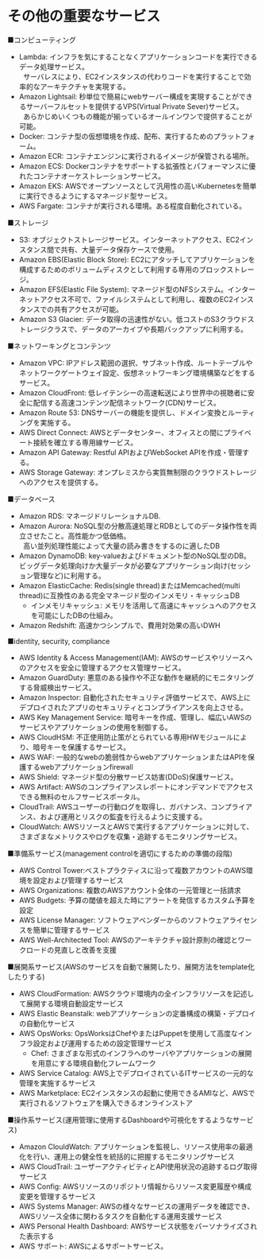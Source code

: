 # その他の重要なサービス

■コンピューティング
- Lambda: インフラを気にすることなくアプリケーションコードを実行できるデータ処理サービス。  
&nbsp;&nbsp;サーバレスにより、EC2インスタンスの代わりコードを実行することで効率的なアーキテクチャを実現する。
- Amazon Lightsail: 秒単位で簡易にwebサーバー構成を実現することができるサーバーフルセットを提供するVPS(Virtual Private Sever)サービス。  
&nbsp;&nbsp;あらかじめいくつもの機能が揃っているオールインワンで提供することが可能。
- Docker: コンテナ型の仮想環境を作成、配布、実行するためのプラットフォーム。
- Amazon ECR: コンテナエンジンに実行されるイメージが保管される場所。
- Amazon ECS: Dockerコンテナをサポートする拡張性とパフォーマンスに優れたコンテナオーケストレーションサービス。
- Amazon EKS: AWSでオープンソースとして汎用性の高いKubernetesを簡単に実行できるようにするマネージド型サービス。
- AWS Fargate: コンテナが実行される環境。ある程度自動化されている。

■ストレージ
- S3: オブジェクトストレージサービス。インターネットアクセス、EC2インスタンス間で共有、大量データ保存ケースで使用。
- Amazon EBS(Elastic Block Store): EC2にアタッチしてアプリケーションを構成するためのボリュームディスクとして利用する専用のブロックストレージ。
- Amazon EFS(Elastic File System): マネージド型のNFSシステム。インターネットアクセス不可で、ファイルシステムとして利用し、複数のEC2インスタンスでの共有アクセスが可能。
- Amazon S3 Glacier: データ取得の迅速性がない。低コストのS3クラウドストレージクラスで、データのアーカイブや長期バックアップに利用する。

■ネットワーキングとコンテンツ
- Amazon VPC: IPアドレス範囲の選択、サブネット作成、ルートテーブルやネットワークゲートウェイ設定、仮想ネットワーキング環境構築などをするサービス。
- Amazon CloudFront: 低レイテンシーの高速転送により世界中の視聴者に安全に配信する高速コンテンツ配信ネットワーク(CDN)サービス。
- Amazon Route 53: DNSサーバーの機能を提供し、ドメイン変換とルーティングを実施する。
- AWS Direct Connect: AWSとデータセンター、オフィスとの間にプライベート接続を確立する専用線サービス。
- Amazon API Gateway: Restful APIおよびWebSocket APIを作成・管理する。
- AWS Storage Gateway: オンプレミスから実質無制限のクラウドストレージへのアクセスを提供する。

■データベース
- Amazon RDS: マネージドリレーショナルDB.
- Amazon Aurora: NoSQL型の分散高速処理とRDBとしてのデータ操作性を両立させたこと。高性能かつ低価格。  
&nbsp;&nbsp;高い並列処理性能によって大量の読み書きをするのに適したDB
- Amazon DynamoDB: key-valueおよびドキュメント型のNoSQL型のDB。ビッグデータ処理向けか大量データが必要なアプリケーション向け(セッション管理など)に利用する。
- Amazon ElasticCache: Redis(single thread)またはMemcached(multi thread)に互換性のある完全マネージド型のインメモリ・キャッシュDB
    - インメモリキャッシュ: メモリを活用して高速にキャッシュへのアクセスを可能にしたDBの仕組み。
- Amazon Redshift: 高速かつシンプルで、費用対効果の高いDWH

■identity, security, compliance
- AWS Identity & Access Management(IAM): AWSのサービスやリソースへのアクセスを安全に管理するアクセス管理サービス。
- Amazon GuardDuty: 悪意のある操作や不正な動作を継続的にモニタリングする脅威検出サービス。
- Amazon Inspector: 自動化されたセキュリティ評価サービスで、AWS上にデプロイされたアプリのセキュリティとコンプライアンスを向上させる。
- AWS Key Management Service: 暗号キーを作成、管理し、幅広いAWSのサービスやアプリケーションの使用を制御する。
- AWS CloudHSM: 不正使用防止策がとられている専用HWモジュールにより、暗号キーを保護するサービス。
- AWS WAF: 一般的なwebの脆弱性からwebアプリケーションまたはAPIを保護するwebアプリケーションfirewall
- AWS Shield: マネージド型の分散サービス妨害(DDoS)保護サービス。
- AWS Artifact: AWSのコンプライアンスレポートにオンデマンドでアクセスできる無料のセルフサービスポータル。
- CloudTrail: AWSユーザーの行動ログを取得し、ガバナンス、コンプライアンス、および運用とリスクの監査を行えるように支援する。
- CloudWatch: AWSリソースとAWSで実行するアプリケーションに対して、さまざまなメトリクスやログを収集・追跡するモニタリングサービス。

■準備系サービス(management controlを適切にするための準備の段階)
- AWS Control Tower:ベストプラクティスに沿って複数アカウントのAWS環境を設定および管理するサービス
- AWS Organizations: 複数のAWSアカウント全体の一元管理と一括請求
- AWS Budgets: 予算の閾値を超えた時にアラートを発信するカスタム予算を設定
- AWS License Manager: ソフトウェアベンダーからのソフトウェアライセンスを簡単に管理するサービス
- AWS Well-Architected Tool: AWSのアーキテクチャ設計原則の確認とワークロードの見直しと改善を支援

■展開系サービス(AWSのサービスを自動で展開したり、展開方法をtemplate化したりする)
- AWS CloudFormation: AWSクラウド環境内の全インフラリソースを記述して展開する環境自動設定サービス
- AWS Elastic Beanstalk: webアプリケーションの定番構成の構築・デプロイの自動化サービス
- AWS OpsWorks: OpsWorksはChefやまたはPuppetを使用して高度なインフラ設定および運用するための設定管理サービス
    - Chef: さまざまな形式のインフラへのサーバやアプリケーションの展開を用意にする環境自動化フレームワーク
- AWS Service Catalog: AWS上でデプロイされているITサービスの一元的な管理を実施するサービス
- AWS Marketplace: EC2インスタンスの起動に使用できるAMIなど、AWSで実行されるソフトウェアを購入できるオンラインストア

■操作系サービス(運用管理に使用するDashboardや可視化をするようなサービス)
- Amazon ClouldWatch: アプリケーションを監視し、リソース使用率の最適化を行い、運用上の健全性を統括的に把握するモニタリングサービス
- AWS CloudTrail: ユーザーアクティビティとAPI使用状況の追跡するログ取得サービス
- AWS Config: AWSリソースのリポジトリ情報からリソース変更履歴や構成変更を管理するサービス
- AWS Systems Manager: AWSの様々なサービスの運用データを確認でき、AWSリソース全体に関わるタスクを自動化する運用支援サービス
- AWS Personal Health Dashboard: AWSサービス状態をパーソナライズされた表示する
- AWS サポート: AWSによるサポートサービス。